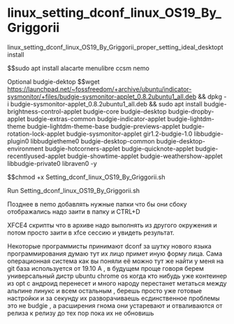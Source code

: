 # linux_setting_dconf_linux_OS19_By_Griggorii
linux_setting_dconf_linux_OS19_By_Griggorii_proper_setting_ideal_desktopt install

$$sudo apt install alacarte menulibre ccsm nemo 

Optional budgie-dektop 
$$wget https://launchpad.net/~fossfreedom/+archive/ubuntu/indicator-sysmonitor/+files/budgie-sysmonitor-applet_0.8.2ubuntu1_all.deb && dpkg -i budgie-sysmonitor-applet_0.8.2ubuntu1_all.deb && sudo apt install budgie-brightness-control-applet budgie-core budgie-desktop budgie-dropby-applet budgie-extras-common budgie-indicator-applet budgie-lightdm-theme budgie-lightdm-theme-base budgie-previews-applet budgie-rotation-lock-applet budgie-sysmonitor-applet gir1.2-budgie-1.0 libbudgie-plugin0 libbudgietheme0 budgie-desktop-common budgie-desktop-environment budgie-hotcorners-applet budgie-quicknote-applet budgie-recentlyused-applet budgie-showtime-applet budgie-weathershow-applet libbudgie-private0 libraven0 -y

$$chmod +x Setting_dconf_linux_OS19_By_Griggorii.sh

Run Setting_dconf_linux_OS19_By_Griggorii.sh

Позднее в nemo добавлять нужные папки что бы они сбоку отображались надо заити в папку и CTRL+D

XFCE4 скрипты что в архиве надо выполнять из другого окружения и потом просто заити в  xfce сессию и увидеть результат.

Некоторые программисты принимают dconf за шутку нового языка программирования думаю тут их лицо примет иную форму лица.
Сама операционная система как вы поняли её можно тут же найти у меня на git база используется от 19.10
А , в будущем проще говоря берем универсальный дистр ubuntu chrome os когда кто нибудь уже контеинер из opt с андроид перенесет и много народу перестанет метаться между альпине линукс и всем остальным , берешь просто уже готовые настройки и за секунду их разворачиваешь есдинственное проблемы это не budgie , а расширения гнома они устаревают и отваливаются от релиза к релизу до тех пор пока их не обновишь 
